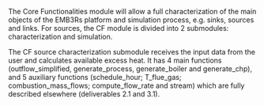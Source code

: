 The Core Functionalities module will allow a full characterization of the main objects of the EMB3Rs platform and simulation process, e.g. sinks, sources and links. For sources, the CF module is divided into 2 submodules: characterization and simulation.

The CF source characterization submodule receives the input data from the user and calculates available excess heat. It has 4 main functions (outflow_simplified, generate_process, generate_boiler and generate_chp), and 5 auxiliary functions (schedule_hour; T_flue_gas; combustion_mass_flows; compute_flow_rate and stream) which are fully described elsewhere (deliverables 2.1 and 3.1).

